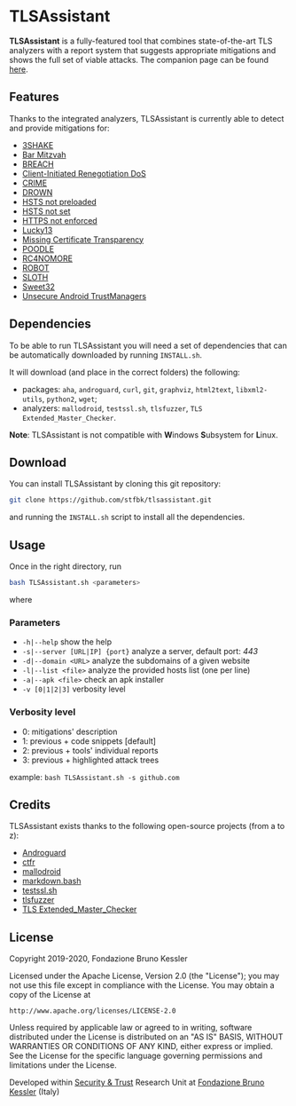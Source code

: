 # TLSAssistant

**TLSAssistant** is a fully-featured tool that combines state-of-the-art TLS analyzers with a report system that suggests appropriate mitigations and shows the full set of viable attacks. The companion page can be found [here](http://bit.ly/fbk_tlsassistant).

## Features

Thanks to the integrated analyzers, TLSAssistant is currently able to detect and provide mitigations for: 
  - [3SHAKE](https://mitls.org/pages/attacks/3SHAKE)
  - [Bar Mitzvah](https://www.imperva.com/docs/HII_Attacking_SSL_when_using_RC4.pdf)
  - [BREACH](http://breachattack.com)
  - [Client-Initiated Renegotiation DoS](https://cve.mitre.org/cgi-bin/cvename.cgi?name=CVE-2011-1473)
  - [CRIME](https://docs.google.com/presentation/d/11eBmGiHbYcHR9gL5nDyZChu_-lCa2GizeuOfaLU2HOU/edit#slide=id.g1d134dff_1_222)
  - [DROWN](https://drownattack.com)
  - [HSTS not preloaded](https://hstspreload.org)
  - [HSTS not set](https://tools.ietf.org/html/rfc6797)
  - [HTTPS not enforced](https://tools.ietf.org/html/rfc6797#section-7.2)
  - [Lucky13](http://www.isg.rhul.ac.uk/tls/Lucky13.html)
  - [Missing Certificate Transparency](http://www.certificate-transparency.org)
  - [POODLE](https://www.openssl.org/~bodo/ssl-poodle.pdf)
  - [RC4NOMORE](https://www.rc4nomore.com)
  - [ROBOT](https://robotattack.org)
  - [SLOTH](https://www.mitls.org/pages/attacks/SLOTH)
  - [Sweet32](https://sweet32.info)
  - [Unsecure Android TrustManagers](https://dl.acm.org/citation.cfm?id=2382205)

## Dependencies

To be able to run TLSAssistant you will need a set of dependencies that can be automatically downloaded by running `INSTALL.sh`.

It will download (and place in the correct folders) the following:

- packages: `aha`, `androguard`, `curl`, `git`, `graphviz`, `html2text`, `libxml2-utils`, `python2`, `wget`;
- analyzers: `mallodroid`, `testssl.sh`, `tlsfuzzer`, `TLS Extended_Master_Checker`.

**Note**: TLSAssistant is not compatible with **W**indows **S**ubsystem for **L**inux.

## Download

You can install TLSAssistant by cloning this git repository:

```bash
git clone https://github.com/stfbk/tlsassistant.git
```

and running the `INSTALL.sh` script to install all the dependencies.


## Usage

Once in the right directory, run 
```bash
bash TLSAssistant.sh <parameters>
```

where

### Parameters

- `-h|--help` show the help
- `-s|--server [URL|IP] {port}` analyze a server, default port: *443*
- `-d|--domain <URL>` analyze the subdomains of a given website
- `-l|--list <file>` analyze the provided hosts list (one per line) 
- `-a|--apk <file>` check an apk installer
- `-v [0|1|2|3]` verbosity level

### Verbosity level

- 0: mitigations' description
- 1: previous + code snippets [default]
- 2: previous + tools' individual reports
- 3: previous + highlighted attack trees

example: `bash TLSAssistant.sh -s github.com`

## Credits

TLSAssistant exists thanks to the following open-source projects (from a to z):

- [Androguard](https://github.com/androguard/androguard)
- [ctfr](https://github.com/UnaPibaGeek/ctfr)
- [mallodroid](https://github.com/sfahl/mallodroid)
- [markdown.bash](https://github.com/chadbraunduin/markdown.bash)
- [testssl.sh](https://github.com/drwetter/testssl.sh)
- [tlsfuzzer](https://github.com/tomato42/tlsfuzzer)
- [TLS Extended_Master_Checker](https://github.com/Tripwire-VERT/TLS_Extended_Master_Checker)

## License
Copyright 2019-2020, Fondazione Bruno Kessler

Licensed under the Apache License, Version 2.0 (the "License");
you may not use this file except in compliance with the License.
You may obtain a copy of the License at

    http://www.apache.org/licenses/LICENSE-2.0

Unless required by applicable law or agreed to in writing, software
distributed under the License is distributed on an "AS IS" BASIS,
WITHOUT WARRANTIES OR CONDITIONS OF ANY KIND, either express or implied.
See the License for the specific language governing permissions and
limitations under the License.

Developed within [Security & Trust](https://st.fbk.eu) Research Unit at [Fondazione Bruno Kessler](https://www.fbk.eu/en/) (Italy)
